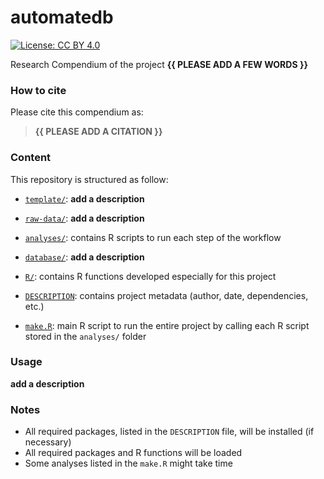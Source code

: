 
<!-- README.md is generated from README.Rmd. Please edit that file -->

# automatedb

<!-- badges: start -->

[![License: CC BY
4.0](https://img.shields.io/badge/License-CC%20BY%204.0-green.svg)](https://choosealicense.com/licenses/cc-by-4.0/)
<!-- badges: end -->

Research Compendium of the project **{{ PLEASE ADD A FEW WORDS }}**

### How to cite

Please cite this compendium as:

> **{{ PLEASE ADD A CITATION }}**

### Content

This repository is structured as follow:

- [`template/`](https://github.com/frbcesab/automatedb/tree/master/template):
  **add a description**

- [`raw-data/`](https://github.com/frbcesab/automatedb/tree/master/raw-data):
  **add a description**

- [`analyses/`](https://github.com/frbcesab/automatedb/tree/main/analyses/):
  contains R scripts to run each step of the workflow

- [`database/`](https://github.com/frbcesab/automatedb/tree/main/database):
  **add a description**

- [`R/`](https://github.com/frbcesab/automatedb/tree/main/R): contains R
  functions developed especially for this project

- [`DESCRIPTION`](https://github.com/frbcesab/automatedb/tree/main/DESCRIPTION):
  contains project metadata (author, date, dependencies, etc.)

- [`make.R`](https://github.com/frbcesab/automatedb/tree/main/make.R):
  main R script to run the entire project by calling each R script
  stored in the `analyses/` folder

### Usage

**add a description**

### Notes

- All required packages, listed in the `DESCRIPTION` file, will be
  installed (if necessary)
- All required packages and R functions will be loaded
- Some analyses listed in the `make.R` might take time
